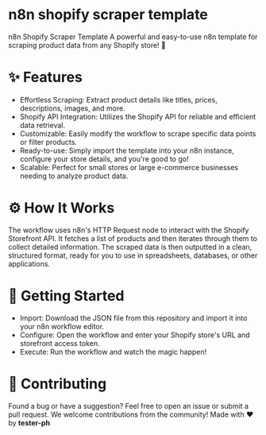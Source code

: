 # n8n shopify scraper template
n8n Shopify Scraper Template
A powerful and easy-to-use n8n template for scraping product data from any Shopify store! 🚀

# ✨  Features
 * Effortless Scraping: Extract product details like titles, prices, descriptions, images, and more.
 * Shopify API Integration: Utilizes the Shopify API for reliable and efficient data retrieval.
 * Customizable: Easily modify the workflow to scrape specific data points or filter products.
 * Ready-to-use: Simply import the template into your n8n instance, configure your store details, and you're good to go!
 * Scalable: Perfect for small stores or large e-commerce businesses needing to analyze product data.

# ⚙️  How It Works
The workflow uses n8n's HTTP Request node to interact with the Shopify Storefront API. It fetches a list of products and then iterates through them to collect detailed information. The scraped data is then outputted in a clean, structured format, ready for you to use in spreadsheets, databases, or other applications.

# 🚀 Getting Started
 * Import: Download the JSON file from this repository and import it into your n8n workflow editor.
 * Configure: Open the workflow and enter your Shopify store's URL and storefront access token.
 * Execute: Run the workflow and watch the magic happen!

# 🤝 Contributing
Found a bug or have a suggestion? Feel free to open an issue or submit a pull request. We welcome contributions from the community!
Made with ❤️ by **tester-ph**

